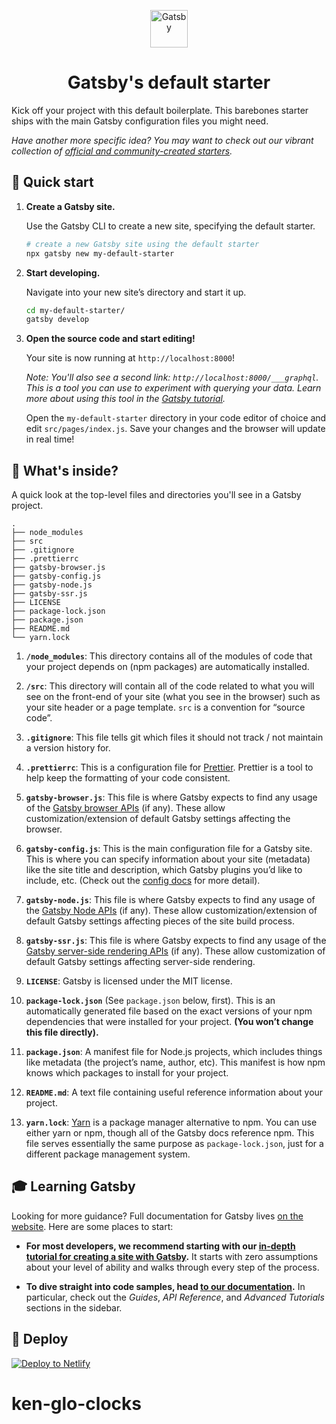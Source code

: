 <p align="center">
  <a href="https://www.gatsbyjs.org">
    <img alt="Gatsby" src="https://www.gatsbyjs.org/monogram.svg" width="60" />
  </a>
</p>
<h1 align="center">
  Gatsby's default starter
</h1>

Kick off your project with this default boilerplate. This barebones starter ships with the main Gatsby configuration files you might need. 

_Have another more specific idea? You may want to check out our vibrant collection of [official and community-created starters](https://www.gatsbyjs.org/docs/gatsby-starters/)._

## 🚀 Quick start

1.  **Create a Gatsby site.**

    Use the Gatsby CLI to create a new site, specifying the default starter.

    ```sh
    # create a new Gatsby site using the default starter
    npx gatsby new my-default-starter
    ```

1.  **Start developing.**

    Navigate into your new site’s directory and start it up.

    ```sh
    cd my-default-starter/
    gatsby develop
    ```

1.  **Open the source code and start editing!**

    Your site is now running at `http://localhost:8000`!
    
    *Note: You'll also see a second link: `http://localhost:8000/___graphql`. This is a tool you can use to experiment with querying your data. Learn more about using this tool in the [Gatsby tutorial](https://www.gatsbyjs.org/tutorial/part-five/#introducing-graphiql).*
    
    Open the `my-default-starter` directory in your code editor of choice and edit `src/pages/index.js`. Save your changes and the browser will update in real time!
    
## 🧐 What's inside?

A quick look at the top-level files and directories you'll see in a Gatsby project.

    .
    ├── node_modules
    ├── src
    ├── .gitignore
    ├── .prettierrc
    ├── gatsby-browser.js
    ├── gatsby-config.js
    ├── gatsby-node.js
    ├── gatsby-ssr.js
    ├── LICENSE
    ├── package-lock.json
    ├── package.json
    ├── README.md
    └── yarn.lock

  1.  **`/node_modules`**: This directory contains all of the modules of code that your project depends on (npm packages) are automatically installed.  
  
  2.  **`/src`**: This directory will contain all of the code related to what you will see on the front-end of your site (what you see in the browser) such as your site header or a page template. `src` is a convention for “source code”.
  
  3.  **`.gitignore`**: This file tells git which files it should not track / not maintain a version history for.
  
  4.  **`.prettierrc`**: This is a configuration file for [Prettier](https://prettier.io/). Prettier is a tool to help keep the formatting of your code consistent.
  
  5.  **`gatsby-browser.js`**: This file is where Gatsby expects to find any usage of the [Gatsby browser APIs](https://www.gatsbyjs.org/docs/browser-apis/) (if any). These allow customization/extension of default Gatsby settings affecting the browser.
  
  6.  **`gatsby-config.js`**: This is the main configuration file for a Gatsby site. This is where you can specify information about your site (metadata) like the site title and description, which Gatsby plugins you’d like to include, etc. (Check out the [config docs](https://www.gatsbyjs.org/docs/gatsby-config/) for more detail).
  
  7.  **`gatsby-node.js`**: This file is where Gatsby expects to find any usage of the [Gatsby Node APIs](https://www.gatsbyjs.org/docs/node-apis/) (if any). These allow customization/extension of default Gatsby settings affecting pieces of the site build process.
  
  8.  **`gatsby-ssr.js`**: This file is where Gatsby expects to find any usage of the [Gatsby server-side rendering APIs](https://www.gatsbyjs.org/docs/ssr-apis/) (if any). These allow customization of default Gatsby settings affecting server-side rendering.
  
  9.  **`LICENSE`**: Gatsby is licensed under the MIT license.
  
  10.  **`package-lock.json`** (See `package.json` below, first). This is an automatically generated file based on the exact versions of your npm dependencies that were installed for your project. **(You won’t change this file directly).**
  
  11.  **`package.json`**: A manifest file for Node.js projects, which includes things like metadata (the project’s name, author, etc). This manifest is how npm knows which packages to install for your project.
  
  12.  **`README.md`**: A text file containing useful reference information about your project.
  
  13.  **`yarn.lock`**: [Yarn](https://yarnpkg.com/) is a package manager alternative to npm. You can use either yarn or npm, though all of the Gatsby docs reference npm.  This file serves essentially the same purpose as `package-lock.json`, just for a different package management system.

## 🎓 Learning Gatsby

Looking for more guidance? Full documentation for Gatsby lives [on the website](https://www.gatsbyjs.org/). Here are some places to start:

-   **For most developers, we recommend starting with our [in-depth tutorial for creating a site with Gatsby](https://www.gatsbyjs.org/tutorial/).** It starts with zero assumptions about your level of ability and walks through every step of the process.

-   **To dive straight into code samples, head [to our documentation](https://www.gatsbyjs.org/docs/).** In particular, check out the _Guides_, _API Reference_, and _Advanced Tutorials_ sections in the sidebar.

## 💫 Deploy

[![Deploy to Netlify](https://www.netlify.com/img/deploy/button.svg)](https://app.netlify.com/start/deploy?repository=https://github.com/gatsbyjs/gatsby-starter-default)
# ken-glo-clocks
